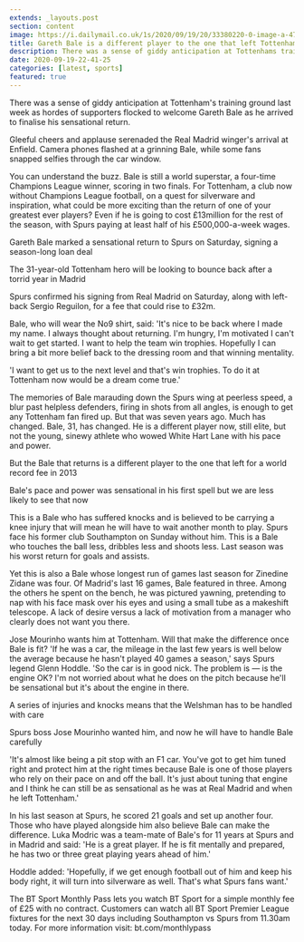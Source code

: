 ```yaml
---
extends: _layouts.post
section: content
image: https://i.dailymail.co.uk/1s/2020/09/19/20/33380220-0-image-a-47_1600545541290.jpg 
title: Gareth Bale is a different player to the one that left Tottenham as a sinewy athlete seven years ago 
description: There was a sense of giddy anticipation at Tottenhams training ground as hordes of supporters flocked to welcome Gareth Bale as he arrived to finalise his sensational return. 
date: 2020-09-19-22-41-25 
categories: [latest, sports] 
featured: true 
--- 
```

There was a sense of giddy anticipation at Tottenham's training ground last week as hordes of supporters flocked to welcome Gareth Bale as he arrived to finalise his sensational return.

Gleeful cheers and applause serenaded the Real Madrid winger's arrival at Enfield. Camera phones flashed at a grinning Bale, while some fans snapped selfies through the car window.

You can understand the buzz. Bale is still a world superstar, a four-time Champions League winner, scoring in two finals. For Tottenham, a club now without Champions League football, on a quest for silverware and inspiration, what could be more exciting than the return of one of your greatest ever players? Even if he is going to cost £13million for the rest of the season, with Spurs paying at least half of his £500,000-a-week wages.

Gareth Bale marked a sensational return to Spurs on Saturday, signing a season-long loan deal

The 31-year-old Tottenham hero will be looking to bounce back after a torrid year in Madrid

Spurs confirmed his signing from Real Madrid on Saturday, along with left-back Sergio Reguilon, for a fee that could rise to £32m.

Bale, who will wear the No9 shirt, said: 'It's nice to be back where I made my name. I always thought about returning. I'm hungry, I'm motivated I can't wait to get started. I want to help the team win trophies. Hopefully I can bring a bit more belief back to the dressing room and that winning mentality.

'I want to get us to the next level and that's win trophies. To do it at Tottenham now would be a dream come true.'

The memories of Bale marauding down the Spurs wing at peerless speed, a blur past helpless defenders, firing in shots from all angles, is enough to get any Tottenham fan fired up. But that was seven years ago. Much has changed. Bale, 31, has changed. He is a different player now, still elite, but not the young, sinewy athlete who wowed White Hart Lane with his pace and power.

But the Bale that returns is a different player to the one that left for a world record fee in 2013

Bale's pace and power was sensational in his first spell but we are less likely to see that now

This is a Bale who has suffered knocks and is believed to be carrying a knee injury that will mean he will have to wait another month to play. Spurs face his former club Southampton on Sunday without him. This is a Bale who touches the ball less, dribbles less and shoots less. Last season was his worst return for goals and assists.

Yet this is also a Bale whose longest run of games last season for Zinedine Zidane was four. Of Madrid's last 16 games, Bale featured in three. Among the others he spent on the bench, he was pictured yawning, pretending to nap with his face mask over his eyes and using a small tube as a makeshift telescope. A lack of desire versus a lack of motivation from a manager who clearly does not want you there.

Jose Mourinho wants him at Tottenham. Will that make the difference once Bale is fit? 'If he was a car, the mileage in the last few years is well below the average because he hasn't played 40 games a season,' says Spurs legend Glenn Hoddle. 'So the car is in good nick. The problem is — is the engine OK? I'm not worried about what he does on the pitch because he'll be sensational but it's about the engine in there.

A series of injuries and knocks means that the Welshman has to be handled with care

Spurs boss Jose Mourinho wanted him, and now he will have to handle Bale carefully

'It's almost like being a pit stop with an F1 car. You've got to get him tuned right and protect him at the right times because Bale is one of those players who rely on their pace on and off the ball. It's just about tuning that engine and I think he can still be as sensational as he was at Real Madrid and when he left Tottenham.'

In his last season at Spurs, he scored 21 goals and set up another four. Those who have played alongside him also believe Bale can make the difference. Luka Modric was a team-mate of Bale's for 11 years at Spurs and in Madrid and said: 'He is a great player. If he is fit mentally and prepared, he has two or three great playing years ahead of him.'

Hoddle added: 'Hopefully, if we get enough football out of him and keep his body right, it will turn into silverware as well. That's what Spurs fans want.'

The BT Sport Monthly Pass lets you watch BT Sport for a simple monthly fee of £25 with no contract. Customers can watch all BT Sport Premier League fixtures for the next 30 days including Southampton vs Spurs from 11.30am today. For more information visit: bt.com/monthlypass

